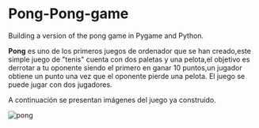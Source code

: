 # Pong-Pong-game

Building a version of the pong game in Pygame and Python.

**Pong** es uno de los primeros juegos de ordenador que se han creado,este simple juego de "tenis" cuenta con dos paletas y una pelota,el objetivo es derrotar a tu oponente siendo el primero en ganar 10 puntos,un jugador obtiene un punto una vez que el oponente pierde una pelota.
El juego se puede jugar con dos jugadores.

A continuación se presentan imágenes del juego ya construido.

<image src="screenchots\pong captura.png " alt="pong"> 







